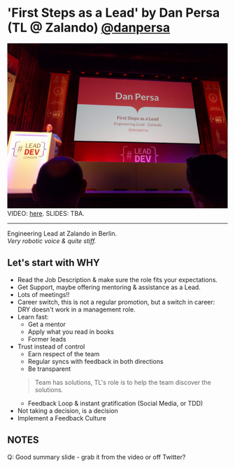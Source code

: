 # 'First Steps as a Lead' by Dan Persa (TL @ Zalando) [@danpersa](https://twitter.com/danpersa)

![Dan Persa](img/02_DanPersa.jpg "Dan Persa intro")
VIDEO: [here](https://www.youtube.com/watch?v=XyMy4BKqnmE&list=PLBzScQzZ83I_VX8zgmLqIfma_kJs3RRmu&index=21&t=0s). SLIDES: TBA.

---

Engineering Lead at Zalando in Berlin. \
_Very robotic voice & quite stiff._

## Let's start with WHY

- Read the Job Description & make sure the role fits your expectations.
- Get Support, maybe offering mentoring & assistance as a Lead.
- Lots of meetings!!
- Career switch, this is not a regular promotion, but a switch in career: DRY doesn't work in a management role.
- Learn fast:
  - Get a mentor
  - Apply what you read in books
  - Former leads
- Trust instead of control
  - Earn respect of the team
  - Regular syncs with feedback in both directions
  - Be transparent
  > Team has solutions, TL's role is to help the team discover the solutions.
  - Feedback Loop & instant gratification (Social Media, or TDD)
- Not taking a decision, is a decision
- Implement a Feedback Culture

## NOTES

Q: Good summary slide - grab it from the video or off Twitter?